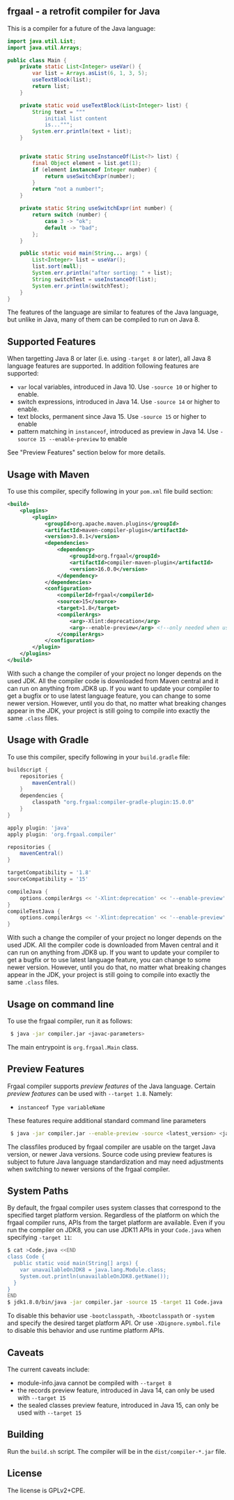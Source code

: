 frgaal - a retrofit compiler for Java
-------------------------------------

This is a compiler for a future of the Java language:

```java
import java.util.List;
import java.util.Arrays;

public class Main {
    private static List<Integer> useVar() {
        var list = Arrays.asList(6, 1, 3, 5);
        useTextBlock(list);
        return list;
    }

    private static void useTextBlock(List<Integer> list) {
        String text = """
            initial list content
            is...""";
        System.err.println(text + list);
    }


    private static String useInstanceOf(List<?> list) {
        final Object element = list.get(1);
        if (element instanceof Integer number) {
            return useSwitchExpr(number);
        }
        return "not a number!";
    }

    private static String useSwitchExpr(int number) {
        return switch (number) {
            case 3 -> "ok";
            default -> "bad";
        };
    }

    public static void main(String... args) {
        List<Integer> list = useVar();
        list.sort(null);
        System.err.println("after sorting: " + list);
        String switchTest = useInstanceOf(list);
        System.err.println(switchTest);
    }
}
```

The features of the language are similar to features of the Java language,
but unlike in Java, many of them can be compiled to run on Java 8.

Supported Features
------------------

When targetting Java 8 or later (i.e. using `-target 8` or later), all Java 8 language features are supported.
In addition following features are supported:

 * `var` local variables, introduced in Java 10. Use `-source 10` or higher to enable.
 * switch expressions, introduced in Java 14. Use `-source 14` or higher to enable.
 * text blocks, permanent since Java 15. Use `-source 15` or higher to enable
 * pattern matching in `instanceof`, introduced as preview in Java 14. Use `-source 15 --enable-preview` to enable

See "Preview Features" section below for more details.

Usage with Maven
----------------

To use this compiler, specify following in your `pom.xml` file build section:

```xml
<build>
    <plugins>
        <plugin>
            <groupId>org.apache.maven.plugins</groupId>
            <artifactId>maven-compiler-plugin</artifactId>
            <version>3.8.1</version>
            <dependencies>
                <dependency>
                    <groupId>org.frgaal</groupId>
                    <artifactId>compiler-maven-plugin</artifactId>
                    <version>16.0.0</version>
                </dependency>
            </dependencies>
            <configuration>
                <compilerId>frgaal</compilerId>
                <source>15</source>
                <target>1.8</target>
                <compilerArgs>
                    <arg>-Xlint:deprecation</arg>
                    <arg>--enable-preview</arg> <!--only needed when using preview language features-->
                </compilerArgs>
            </configuration>
        </plugin>
    </plugins>
</build>
```

With such a change the compiler of your project no longer depends on the
used JDK. All the compiler code is downloaded from Maven central and it can
run on anything from JDK8 up. If you want to update your compiler to
get a bugfix or to use latest language feature, you can change <version>
to some newer version. However, until you do that, no matter what
breaking changes appear in the JDK, your project is still going to compile
into exactly the same `.class` files.

Usage with Gradle
-----------------

To use this compiler, specify following in your `build.gradle` file:

```groovy
buildscript {
    repositories {
        mavenCentral()
    }
    dependencies {
        classpath "org.frgaal:compiler-gradle-plugin:15.0.0"
    }
}

apply plugin: 'java'
apply plugin: 'org.frgaal.compiler'

repositories {
    mavenCentral()
}

targetCompatibility = '1.8'
sourceCompatibility = '15'

compileJava {
    options.compilerArgs << '-Xlint:deprecation' << '--enable-preview'
}
compileTestJava {
    options.compilerArgs << '-Xlint:deprecation' << '--enable-preview'
}
```

With such a change the compiler of your project no longer depends on the
used JDK. All the compiler code is downloaded from Maven central and it can
run on anything from JDK8 up. If you want to update your compiler to
get a bugfix or to use latest language feature, you can change <version>
to some newer version. However, until you do that, no matter what
breaking changes appear in the JDK, your project is still going to compile
into exactly the same `.class` files.

Usage on command line
---------------------

To use the frgaal compiler, run it as follows:

```bash
 $ java -jar compiler.jar <javac-parameters>
```

The main entrypoint is `org.frgaal.Main` class.

Preview Features
----------------

Frgaal compiler supports _preview features_ of the Java language. Certain
_preview features_ can be used with `--target 1.8`. Namely:

* `instanceof Type variableName`

These features require additional standard command line parameters 

```bash
 $ java -jar compiler.jar --enable-preview -source <latest_version> <javac-parameters>
```

The classfiles produced by frgaal compiler are usable on the target Java version, or newer 
Java versions. Source code using preview features is subject to future Java
language standardization and may need adjustments when switching to 
newer versions of the frgaal compiler.

System Paths
------------

By default, the frgaal compiler uses system classes that correspond to the specified target platform version.
Regardless of the platform on which the frgaal compiler runs, APIs from the target platform
are available.
Even if you run the compiler on JDK8, you can use JDK11 APIs in your `Code.java`
when specifying `-target 11`:

```bash
$ cat >Code.java <<END
class Code {
  public static void main(String[] args) {
    var unavailableOnJDK8 = java.lang.Module.class;
    System.out.println(unavailableOnJDK8.getName());
  }
}
END
$ jdk1.8.0/bin/java -jar compiler.jar -source 15 -target 11 Code.java
```

To disable this behavior use `-bootclasspath`, `-Xbootclasspath` or `-system`
and specify the desired target platform API. Or use `-XDignore.symbol.file`
to disable this behavior and use runtime platform APIs.

Caveats
-------

The current caveats include:

 * module-info.java cannot be compiled with `--target 8`
 * the records preview feature, introduced in Java 14, can only be used with `--target 15`
 * the sealed classes preview feature, introduced in Java 15, can only be used with `--target 15`

Building
--------

Run the `build.sh` script. The compiler will be in the `dist/compiler-*.jar` file.

License
-------

The license is GPLv2+CPE.
